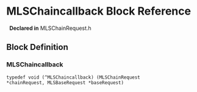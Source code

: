 # MLSChaincallback Block Reference

&nbsp;&nbsp;**Declared in** MLSChainRequest.h  

<a title="Block Definition" name="instance_methods"></a>
## Block Definition
### MLSChaincallback

<code>typedef void (^MLSChaincallback) (MLSChainRequest *chainRequest, MLSBaseRequest *baseRequest)</code>

